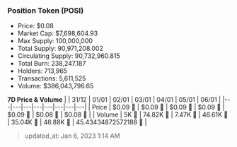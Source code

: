
  ### Position Token (POSI)
  - Price: $0.08
  - Market Cap: $7,698,604.93
  - Max Supply: 100,000,000
  - Total Supply: 90,971,208.002
  - Circulating Supply: 90,732,960.815
  - Total Burn: 238,247.187
  - Holders: 713,965
  - Transactions: 5,611,525
  - Volume: $386,043,796.65

  **7D Price & Volume**
  | | 31&#x2F;12 | 01&#x2F;01 | 02&#x2F;01 | 03&#x2F;01 | 04&#x2F;01 | 05&#x2F;01 | 06&#x2F;01 |
  |---|---|---|---|---|---|---|---|
  | Price | $0.09 🚀 | $0.09 🔻 | $0.09 🔻 | $0.09 🔻 | $0.09 🚀 | $0.08 🔻 | $0.08 🔻 |
  | Volume | 5K 🔻 | 74.82K 🚀 | 7.47K 🔻 | 46.61K 🚀 | 35.04K 🔻 | 46.88K 🚀 | 45.43434872572188 🔻 |

  > updated_at: Jan 6, 2023 1:14 AM
